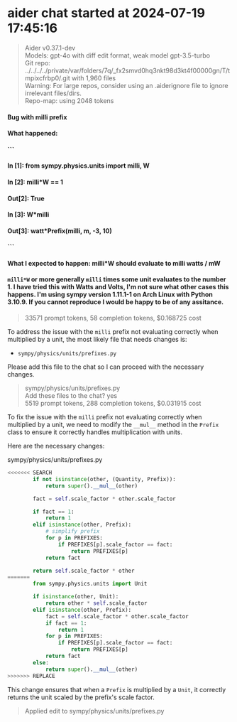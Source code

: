 
# aider chat started at 2024-07-19 17:45:16

> Aider v0.37.1-dev  
> Models: gpt-4o with diff edit format, weak model gpt-3.5-turbo  
> Git repo: ../../../../private/var/folders/7q/_fx2smvd0hq3nkt98d3kt4f00000gn/T/tmpixcfrbp0/.git with 1,960 files  
> Warning: For large repos, consider using an .aiderignore file to ignore irrelevant files/dirs.  
> Repo-map: using 2048 tokens  

#### Bug with milli prefix  
#### What happened:  
#### ```  
#### In [1]: from sympy.physics.units import milli, W  
#### In [2]: milli*W == 1  
#### Out[2]: True  
#### In [3]: W*milli  
#### Out[3]: watt*Prefix(milli, m, -3, 10)  
#### ```  
#### What I expected to happen: milli*W should evaluate to milli watts / mW  
####   
#### `milli*W` or more generally `milli` times some unit evaluates to the number 1. I have tried this with Watts and Volts, I'm not sure what other cases this happens. I'm using sympy version 1.11.1-1 on Arch Linux with Python 3.10.9. If you cannot reproduce I would be happy to be of any assitance.  
> 33571 prompt tokens, 58 completion tokens, $0.168725 cost  

To address the issue with the `milli` prefix not evaluating correctly when multiplied by a unit, the most likely file that needs changes is:

- `sympy/physics/units/prefixes.py`

Please add this file to the chat so I can proceed with the necessary changes.

> sympy/physics/units/prefixes.py  
> Add these files to the chat? yes  
> 5519 prompt tokens, 288 completion tokens, $0.031915 cost  

To fix the issue with the `milli` prefix not evaluating correctly when multiplied by a unit, we need to modify the `__mul__` method in the `Prefix` class to ensure it correctly handles multiplication with units.

Here are the necessary changes:

sympy/physics/units/prefixes.py
```python
<<<<<<< SEARCH
        if not isinstance(other, (Quantity, Prefix)):
            return super().__mul__(other)

        fact = self.scale_factor * other.scale_factor

        if fact == 1:
            return 1
        elif isinstance(other, Prefix):
            # simplify prefix
            for p in PREFIXES:
                if PREFIXES[p].scale_factor == fact:
                    return PREFIXES[p]
            return fact

        return self.scale_factor * other
=======
        from sympy.physics.units import Unit

        if isinstance(other, Unit):
            return other * self.scale_factor
        elif isinstance(other, Prefix):
            fact = self.scale_factor * other.scale_factor
            if fact == 1:
                return 1
            for p in PREFIXES:
                if PREFIXES[p].scale_factor == fact:
                    return PREFIXES[p]
            return fact
        else:
            return super().__mul__(other)
>>>>>>> REPLACE
```

This change ensures that when a `Prefix` is multiplied by a `Unit`, it correctly returns the unit scaled by the prefix's scale factor.

> Applied edit to sympy/physics/units/prefixes.py  
